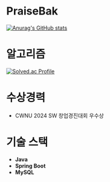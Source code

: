 # PraiseBak

[![Anurag's GitHub stats](https://github-readme-stats.vercel.app/api?username=praisebak)](https://github.com/praisebak/github-readme-stats)

# 알고리즘
[![Solved.ac Profile](http://mazassumnida.wtf/api/v2/generate_badge?boj=praisebak)](https://solved.ac/praisebak/)

# 수상경력
- CWNU 2024 SW 창업경진대회 우수상

# 기술 스택
- **Java**
- **Spring Boot**
- **MySQL**
